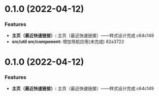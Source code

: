 # 0.1.0 (2022-04-12)


### Features

* **主页（最近快速链接）:** 主页（最近快速链接）——样式设计完成 c64c149
* **src/util src/component:** 增加导航应用(未完成) 82a3722



# 0.1.0 (2022-04-12)


### Features

* **主页（最近快速链接）:** 主页（最近快速链接）——样式设计完成 c64c149



